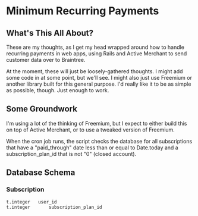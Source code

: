# Minimum Recurring Payments

## What's This All About?

These are my thoughts, as I get my head wrapped around how to handle recurring payments in web apps, using Rails and Active Merchant to send customer data over to Braintree.

At the moment, these will just be loosely-gathered thoughts. I might add some code in at some point, but we'll see. I might also just use Freemium or another library built for this general purpose. I'd really like it to be as simple as possible, though. Just enough to work.

## Some Groundwork

I'm using a lot of the thinking of Freemium, but I expect to either build this on top of Active Merchant, or to use a tweaked version of Freemium.

When the cron job runs, the script checks the database for all subscriptions that have a "paid_through" date less than or equal to Date.today and a subscription_plan_id that is not "0" (closed account).


## Database Schema

### Subscription
    t.integer   user_id
    t.integer		subscription_plan_id